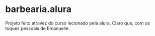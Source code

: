 # barbearia.alura

Projeto feito atravez do curso lecionado pela alura. Claro que, com os toques pessoais de Emanuelle. 
